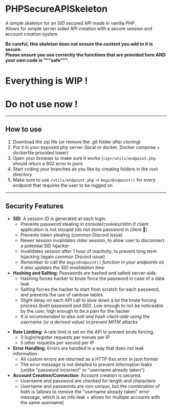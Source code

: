 # PHPSecureAPISkeleton
A simple skeleton for an SID secured API made in vanilla PHP.  
Allows for simple server sided API creation with a secure session and account creation system.

**Be careful, this skeleton does not ensure the content you add to it is secure.**  
**Please ensure you use correctly the functions that are provided here AND your own code is """safe""".**

# Everything is WIP !
# Do not use now !

---
## How to use
1. Download the zip file (or remove the .git folder after cloning)
2. Put it in your exposed php server (local or docker. Docker compose + dockerfile provided lower)
3. Open your browser to make sure it works (`<ip>/utils/endpoint.php` should return a 602 error in json)
4. Start coding your branches as you like by creating folders in the root directory
5. Make sure to use `/utils/endpoint.php` -> `beginEndpoint()` for every endpoint that requires the user to be logged on

---
## Security Features
- **SID**: A session ID is generated at each login.
  - Prevents password stealing in console/cookies/mitm if client application is not stoopid (do not store password in client 👀)
  - Prevents token stealing (common Discord issue)
  - Newer session invalidates older session, to allow user to disconnect a potential SID hijacker
  - Invalidates session after 1 hour of inactivity, to prevent long term hijacking (again common Discord issue)
  - *Remember to call the `beginEndpoint()` function in your endpoints as it also updates the SID invalidation time*
- **Hashing and Salting**: Passwords are hashed and salted server-side.
  - Hashing forces hacker to brute force the password in case of a data leak
  - Salting forces the hacker to start from scratch for each password, and prevents the use of rainbow tables
  - Slight delay on each API call to slow down a lot the brute forcing process (both password and SID). Low enough to not be noticeable by the user, high enough to be a pain for the hacker
  - *It is recommended to also salt and hash client-side using the username (or a derived value) to prevent MITM attacks*
<!-- TODO -->
- **Rate Limiting**: A rate limit is set on the API to prevent brute forcing.
  - 3 login/register requests per minute per IP
  - 5 other requests per second per IP
- **Error Handling**: Errors are handled in a way that does not leak information.
  - All custom errors are returned as a HTTP 6xx error in json format
  - The error message is not detailed to prevent information leaks (unlike "password incorrect" or "username already taken")
- **Account Creation/Connection**: Account creation is secured.
  - Username and password are checked for length and characters
  - Username and passwords are non-unique, but the combination of both is (allows to remove the "username already taken" error message, which is an info leak + allows for multiple accounts with the same username)